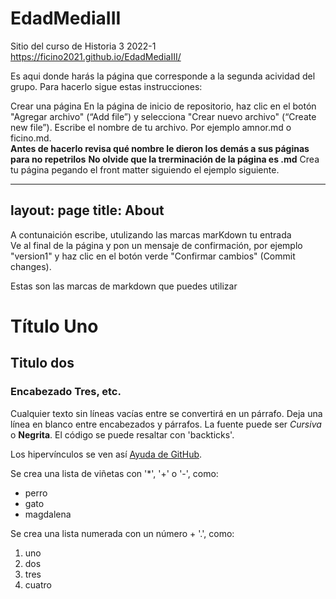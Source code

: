 # EdadMediaIII
Sitio del curso de Historia 3 2022-1 https://ficino2021.github.io/EdadMediaIII/

Es aqui donde harás la página que corresponde a la segunda acividad del grupo. Para hacerlo sigue estas instrucciones: 

Crear una página
En la página de inicio de repositorio, haz clic en el botón "Agregar archivo" (“Add file”) y selecciona "Crear nuevo archivo" (“Create new file”).
Escribe el nombre de tu archivo. Por ejemplo amnor.md o ficino.md.  
**Antes de hacerlo revisa qué nombre le dieron los demás a sus páginas para no repetrilos**
**No olvide que la trerminación de la página es .md**
Crea tu página pegando el front matter siguiendo el ejemplo siguiente.

---
layout: page
title: About
---

A contunaición escribe, utulizando las marcas marKdown tu entrada  
Ve al final de la página y pon un mensaje de confirmación, por ejemplo "version1" y haz clic en el botón verde "Confirmar cambios" (Commit changes).

Estas son las marcas de markdown que puedes utilizar 

# Título Uno

## Titulo dos

### Encabezado Tres, etc.

Cualquier texto sin líneas vacías entre se convertirá en un párrafo.
Deja una línea en blanco entre encabezados y párrafos.
La fuente puede ser *Cursiva* o **Negrita**.
El código se puede resaltar con 'backticks'.

Los hipervínculos se ven así [Ayuda de GitHub](https://help.github.com/).

Se crea una lista de viñetas con '*', '+' o '-', como:

- perro
- gato
- magdalena

Se crea una lista numerada con un número + '.', como:

1. uno
2. dos
6. tres
2. cuatro

